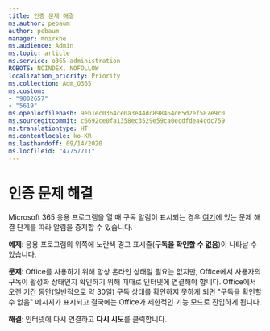 ```yaml
---
title: 인증 문제 해결
ms.author: pebaum
author: pebaum
manager: mnirkhe
ms.audience: Admin
ms.topic: article
ms.service: o365-administration
ROBOTS: NOINDEX, NOFOLLOW
localization_priority: Priority
ms.collection: Adm_O365
ms.custom:
- "9002657"
- "5619"
ms.openlocfilehash: 9eb1ec0364ce0a3e44dc898464d65d2ef587e9c0
ms.sourcegitcommit: c6692ce0fa1358ec3529e59ca0ecdfdea4cdc759
ms.translationtype: HT
ms.contentlocale: ko-KR
ms.lasthandoff: 09/14/2020
ms.locfileid: "47757711"
---
```

# <a name="troubleshoot-verification-issues"></a>인증 문제 해결

Microsoft 365 응용 프로그램을 열 때 구독 알림이 표시되는 경우 [여기](https://support.office.com/article/a-subscription-notice-appears-when-i-open-a-microsoft-365-application-4cabe32c-f594-4c0e-9191-3d3ade10cceb)에 있는 문제 해결 단계를 따라 알림을 중지할 수 있습니다.

**예제**: 응용 프로그램의 위쪽에 노란색 경고 표시줄(**구독을 확인할 수 없음**)이 나타날 수 있습니다.

**문제**: Office를 사용하기 위해 항상 온라인 상태일 필요는 없지만, Office에서 사용자의 구독이 활성화 상태인지 확인하기 위해 때때로 인터넷에 연결해야 합니다. Office에서 오랜 기간 동안(일반적으로 약 30일) 구독 상태를 확인하지 못하게 되면 "구독을 확인할 수 없음" 메시지가 표시되고 결국에는 Office가 제한적인 기능 모드로 진입하게 됩니다.

**해결**: 인터넷에 다시 연결하고 **다시 시도**를 클릭합니다.
